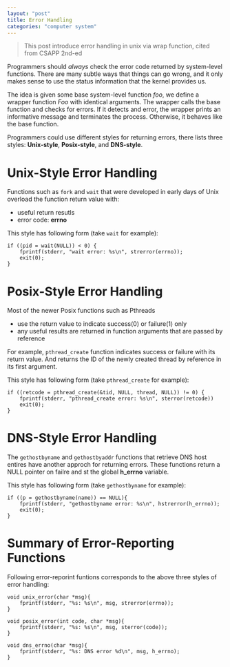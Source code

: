 ```yaml
---
layout: "post"
title: Error Handling
categories: "computer system"
---
```


> This post introduce error handling in unix via wrap function, cited from CSAPP 2nd-ed
<!--excerpt-->

Programmers should _always_ check the error code returned by system-level functions. There are many subtle ways that things can go wrong, and it only makes sense to use the status information that the kernel provides us.

The idea is given some base system-level function _foo_, we define a wrapper function _Foo_ with identical arguments. The wrapper calls the base function and checks for errors. If it detects and error, the wrapper prints an informative message and terminates the process. Otherwise, it behaves like the base function.

Programmers could use different styles for returning errors, there lists three styles: __Unix-style__, __Posix-style__, and __DNS-style__.

# Unix-Style Error Handling

Functions such as `fork` and `wait` that were developed in early days of Unix overload the function return value with:

* useful return resutls
* error code: __errno__

This style has following form (take `wait` for example):

    if ((pid = wait(NULL)) < 0) {
        fprintf(stderr, "wait error: %s\n", strerror(errno));
        exit(0);
    }

# Posix-Style Error Handling

Most of the newer Posix functions such as Pthreads 

* use the return value to indicate success(0) or failure(1) only
* any useful results are returned in function arguments that are passed by reference

For example, `pthread_create` function indicates success or failure with its return value. And returns the ID of the newly created thread by reference in its first argument.

This style has following form (take `pthread_create` for example):

    if ((retcode = pthread_create(&tid, NULL, thread, NULL)) != 0) {
        fprintf(stderr, "pthread_create error: %s\n", sterror(retcode))
        exit(0);
    }

# DNS-Style Error Handling

The `gethostbyname` and `gethostbyaddr` functions that retrieve DNS host entires have another approch for returning errors. These functions return a NULL pointer on failre and st the global __h_errno__ variable.

This style has following form (take `gethostbyname` for example):
    
    if ((p = gethostbyname(name)) == NULL){
        fprintf(stderr, "gethostbyname error: %s\n", hstrerror(h_errno));
        exit(0);
    }

# Summary of Error-Reporting Functions

Following error-reporint funtions corresponds to the above three styles of error handling:

    void unix_error(char *msg){
        fprintf(stderr, "%s: %s\n", msg, strerror(errno));
    }

    void posix_error(int code, char *msg){
        fprintf(stderr, "%s: %s\n", msg, sterror(code));
    }

    void dns_errno(char *msg){
        fprintf(stderr, "%s: DNS error %d\n", msg, h_errno);
    }



